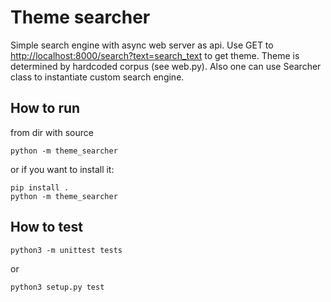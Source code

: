 # Theme searcher

Simple search engine with async web server as api.
Use GET to <http://localhost:8000/search?text=search_text> to get theme.
Theme is determined by hardcoded corpus (see web.py). Also one can use Searcher class to instantiate
custom search engine.

## How to run

from dir with source

```shell
python -m theme_searcher
```

or if you want to install it:

```shell
pip install .
python -m theme_searcher
```

## How to test

```shell
python3 -m unittest tests
```

or

```shell
python3 setup.py test
```
